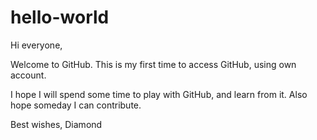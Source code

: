 # hello-world

Hi everyone,

Welcome to GitHub.
This is my first time to access GitHub, using own account.

I hope I will spend some time to play with GitHub, and learn from it. Also hope someday I can contribute.

Best wishes,
Diamond
